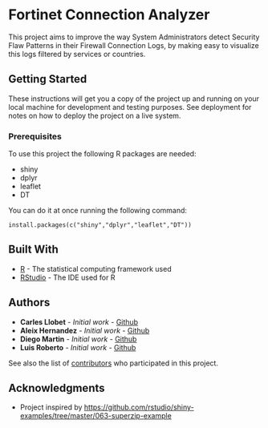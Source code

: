 # Fortinet Connection Analyzer

This project aims to improve the way System Administrators detect Security Flaw Patterns in their Firewall Connection Logs, by making easy to visualize this logs filtered by services or countries. 

## Getting Started

These instructions will get you a copy of the project up and running on your local machine for development and testing purposes. See deployment for notes on how to deploy the project on a live system.

### Prerequisites

To use this project the following R packages are needed: 
- shiny
- dplyr
- leaflet 
- DT

You can do it at once running the following command:

```
install.packages(c("shiny","dplyr","leaflet","DT"))
```

## Built With

* [R](https://www.r-project.org/) - The statistical computing framework used
* [RStudio](https://www.rstudio.com/) - The IDE used for R

## Authors

* **Carles Llobet** - *Initial work* - [Github](https://github.com/CarlesLlobet)
* **Aleix Hernandez** - *Initial work* - [Github](https://github.com/aleixhernandez)
* **Diego Martin** - *Initial work* - [Github](https://github.com/dmartinarc)
* **Luis Roberto** - *Initial work* - [Github](https://github.com/Luirro1)

See also the list of [contributors](https://github.com/CarlesLlobet/DataDrivenSecurity/contributors) who participated in this project.

## Acknowledgments

* Project inspired by https://github.com/rstudio/shiny-examples/tree/master/063-superzip-example
